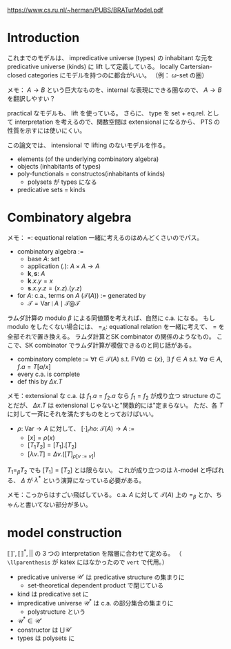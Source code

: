 https://www.cs.ru.nl/~herman/PUBS/BRATurModel.pdf

# Introduction
これまでのモデルは、 impredicative universe (types) の inhabitant な元を predicative universe (kinds) に lift して定義している。
locally Cartersian-closed categories にモデルを持つのに都合がいい。
（例： $\omega$-set の圏）

メモ： $A \to B$ という巨大なものを、internal な表現にできる圏なので、 $A \to B$ を翻訳しやすい？

practical なモデルも、 lift を使っている。
さらに、 type を set + eq.rel. として interpretation を考えるので、関数空間は extensional になるから、 PTS の性質を示すには使いにくい。

この論文では、 intensional で lifting のないモデルを作る。
- elements (of the underlying combinatory algebra)
- objects (inhabitants of types)
- poly-functionals = constructos(inhabitants of kinds)
  - polysets が types になる
- predicative sets = kinds

# Combinatory algebra
メモ： $=$: equational relation 一緒に考えるのはめんどくさいのでパス。

- combinatory algebra :=
  - base $A$: set
  - application ($.$): $A \times A \to A$
  - $\mathbf{k}, \mathbf{s}$: $A$
  - $\mathbf{k}.x.y = x$
  - $\mathbf{s}.x.y.z = (x.z).(y.z)$
- for $A$: c.a., terms on $A$ ($\mathcal{T}(A)$)  := generated by
  - $\mathcal{T} = \text{Var} \mid A \mid \mathcal{T} @ \mathcal{T}$

ラムダ計算の modulo $\beta$ による同値類を考えれば、自然に c.a. になる。
もし modulo をしたくない場合には、 $=_A$: equational relation を一緒に考えて、 $=$ を全部それで置き換える。
ラムダ計算とSK combinator の関係のようなもの。
ここで、SK combinator でラムダ計算が模倣できるのと同じ話がある。
- combinatory complete := $\forall t \in \mathcal{T}(A)$ s.t. $\text{FV}(t) \subset \{x\}$, $\exists$ $f \in A$ s.t. $\forall a \in A$, $f. a = T[a / x]$
- every c.a. is complete
- def this by $\Delta x. T$

メモ：extensional な c.a. は $f_1.a = f_2. a$ なら $f_1 = f_2$ が成り立つ structure のことだが、 $\Delta x. T$ は extensional じゃないと"関数的には"定まらない。
ただ、各 $T$ に対して一斉にそれを満たすものをとっておけばいい。

- $\rho$: $\text{Var} \to A$ に対して、 $\lbrack \cdot \rbrack_rho$: $\mathcal{T}(A) \to A$ :=
  - $\lbrack x \rbrack = \rho(x)$
  - $\lbrack T_1 T_2 \rbrack = \lbrack T_1 \rbrack . \lbrack T_2 \rbrack$
  - $\lbrack \lambda v. T \rbrack = \Delta v. (\lbrack T \rbrack_{\rho[v := v]})$

$T_1 =_\beta T_2$ でも $\lbrack T_1 \rbrack = \lbrack T_2 \rbrack$ とは限らない。
これが成り立つのは $\lambda$-model と呼ばれる、 $\Delta$ が $\lambda^*$ という演算になっている必要がある。

メモ：こっからはすごい飛ばしている。 c.a. $A$ に対して $\mathcal{T}(A)$ 上の $=_\beta$ とか、ちゃんと書いてない部分が多い。

# model construction
$\llbracket \rrbracket^\square, \llbracket \rrbracket^*, \lvert \rvert$ の 3 つの interpretation を階層に合わせて定める。
（ `\llparenthesis` が katex にはなかったので `vert` で代用。）

- predicative universe $\mathcal{U}^\square$ は predicative structure の集まりに
  - set-theoretical dependent product で閉じている
- kind は predicative set に
- impredicative universe $\mathcal{U}^*$ は c.a. の部分集合の集まりに
  - polystructure という
- $\mathcal{U}^* \in \mathcal{U}^\square$
- constructor は $\bigcup \mathcal{U}^\square$
- types は polysets に
